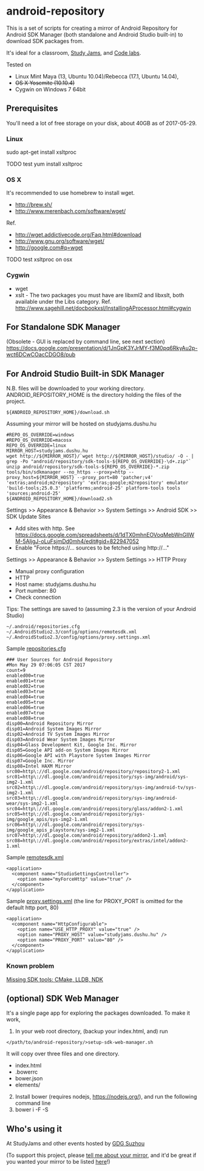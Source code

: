 # android-repository

This is a set of scripts for creating a mirror of Android Repository for Android SDK Manager (both standalone and Android Studio built-in) to download SDK packages from.

It's ideal for a classroom, [Study Jams](http://developerstudyjams.com/), and [Code labs](https://codelabs.developers.google.com/?cat=Android).

Tested on 

* Linux Mint Maya (13, Ubuntu 10.04)/Rebecca (17.1, Ubuntu 14.04),
* ~~OS X Yosemite (10.10.4)~~
* Cygwin on Windows 7 64bit

## Prerequisites

You'll need a lot of free storage on your disk, about 40GB as of 2017-05-29.

### Linux

sudo apt-get install xsltproc

TODO test yum install xsltproc

### OS X

It's recommended to use homebrew to install wget.
* http://brew.sh/
* http://www.merenbach.com/software/wget/

Ref.
* http://wget.addictivecode.org/Faq.html#download
* http://www.gnu.org/software/wget/
* http://google.com#q=wget

TODO test xsltproc on osx

### Cygwin

 * wget
 * xslt - The two packages you must have are libxml2 and libxslt, both available under the Libs category.
Ref. http://www.sagehill.net/docbookxsl/InstallingAProcessor.html#cygwin

## For Standalone SDK Manager

(Obsolete - GUI is replaced by command line, see next section) https://docs.google.com/presentation/d/1JnGpK3YJrMY-f3M0pq6RkyAu2p-wct6DCwCOacCDGO8/pub

## For Android Studio Built-in SDK Manager

N.B. files will be downloaded to your working directory. ANDROID_REPOSITORY_HOME is the directory holding the files of the project.

```
${ANDROID_REPOSITORY_HOME}/download.sh
```

Assuming your mirror will be hosted on studyjams.dushu.hu

```
#REPO_OS_OVERRIDE=windows
#REPO_OS_OVERRIDE=macosx
REPO_OS_OVERRIDE=linux
MIRROR_HOST=studyjams.dushu.hu
wget http://${MIRROR_HOST}/`wget http://${MIRROR_HOST}/studio/ -O - | grep -Po "android/repository/sdk-tools-${REPO_OS_OVERRIDE}-\d+.zip"`
unzip android/repository/sdk-tools-${REPO_OS_OVERRIDE}-*.zip
tools/bin/sdkmanager --no_https --proxy=http --proxy_host=${MIRROR_HOST} --proxy_port=80 'patcher;v4' 'extras;android;m2repository' 'extras;google;m2repository' emulator 'build-tools;25.0.3' 'platforms;android-25' platform-tools tools 'sources;android-25'
${ANDROID_REPOSITORY_HOME}/download2.sh
```

Settings >> Appearance & Behavior >> System Settings >> Android SDK >> SDK Update Sites
 * Add sites with http. See https://docs.google.com/spreadsheets/d/1dTX0mhnEOVoqMebWnGllWM-5AIjgJ-oLuFsjmDd0mh4/edit#gid=822947052
 * Enable "Force https://... sources to be fetched using http://..."

Settings >> Appearance & Behavior >> System Settings >> HTTP Proxy
 * Manual proxy configuration
 * HTTP
 * Host name: studyjams.dushu.hu
 * Port number: 80
 * Check connection

Tips: The settings are saved to (assuming 2.3 is the version of your Android Studio)

```
~/.android/repositories.cfg
~/.AndroidStudio2.3/config/options/remotesdk.xml
~/.AndroidStudio2.3/config/options/proxy.settings.xml
```

Sample [repositories.cfg](repositories.cfg)
```
### User Sources for Android Repository
#Mon May 29 07:06:05 CST 2017
count=9
enabled00=true
enabled01=true
enabled02=true
enabled03=true
enabled04=true
enabled05=true
enabled06=true
enabled07=true
enabled08=true
disp00=Android Repository Mirror
disp01=Android System Images Mirror
disp02=Android TV System Images Mirror
disp03=Android Wear System Images Mirror
disp04=Glass Development Kit, Google Inc. Mirror
disp05=Google API add-on System Images Mirror
disp06=Google API with Playstore System Images Mirror
disp07=Google Inc. Mirror
disp08=Intel HAXM Mirror
src00=http\://dl.google.com/android/repository/repository2-1.xml
src01=http\://dl.google.com/android/repository/sys-img/android/sys-img2-1.xml
src02=http\://dl.google.com/android/repository/sys-img/android-tv/sys-img2-1.xml
src03=http\://dl.google.com/android/repository/sys-img/android-wear/sys-img2-1.xml
src04=http\://dl.google.com/android/repository/glass/addon2-1.xml
src05=http\://dl.google.com/android/repository/sys-img/google_apis/sys-img2-1.xml
src06=http\://dl.google.com/android/repository/sys-img/google_apis_playstore/sys-img2-1.xml
src07=http\://dl.google.com/android/repository/addon2-1.xml
src08=http\://dl.google.com/android/repository/extras/intel/addon2-1.xml
```

Sample [remotesdk.xml](config/options/remotesdk.xml)
```
<application>
  <component name="StudioSettingsController">
    <option name="myForceHttp" value="true" />
  </component>
</application>
```

Sample [proxy.settings.xml](config/options/proxy.settings.xml) (the line for PROXY_PORT is omitted for the default http port, 80)
```
<application>
  <component name="HttpConfigurable">
    <option name="USE_HTTP_PROXY" value="true" />
    <option name="PROXY_HOST" value="studyjams.dushu.hu" />
    <option name="PROXY_PORT" value="80" />
  </component>
</application>
```

### Known problem

[Missing SDK tools: CMake, LLDB, NDK](https://github.com/renfeng/android-repository/issues/9)

## (optional) SDK Web Manager

It's a single page app for exploring the packages downloaded. To make it work,
 1. In your web root directory, (backup your index.html, and) run
 
 `</path/to/android-repository/>setup-sdk-web-manager.sh`

 It will copy over three files and one directory.
  * index.html
  * .bowerrc
  * bower.json
  * elements/
 2. Install bower (requires nodejs, https://nodejs.org/), and run the following command line
 3. bower i -F -S

## Who's using it

At StudyJams and other events hosted by [GDG Suzhou](https://plus.google.com/100160462017014431473)

(To support this project, please [tell me about your mirror](mailto:renfeng.cn@gmail.com?subject=a+mirror+built+with+android-repository), and it'd be great if you wanted your mirror to be listed [here](https://github.com/renfeng/android-repository)!)
